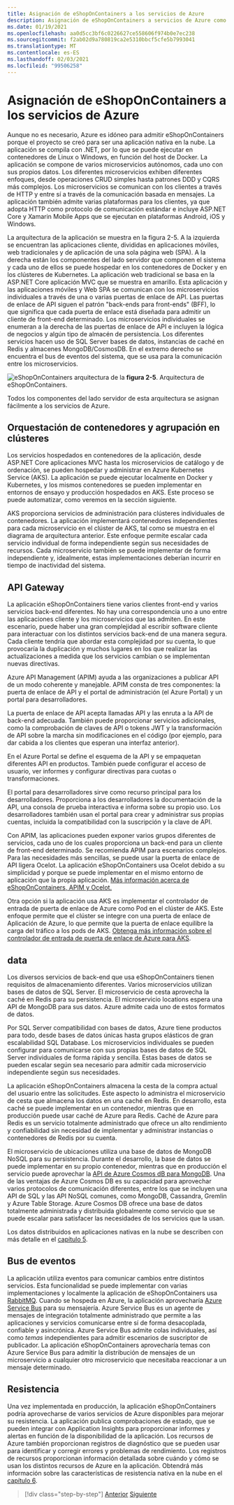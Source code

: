 ```yaml
---
title: Asignación de eShopOnContainers a los servicios de Azure
description: Asignación de eShopOnContainers a servicios de Azure como Azure Kubernetes Service, API Gateway y Azure Service Bus.
ms.date: 01/19/2021
ms.openlocfilehash: aa0d5cc3bf6c0226627ce558606f974b0e7ec238
ms.sourcegitcommit: f2ab02d9a780819ca2e5310bbcf5cfe5b7993041
ms.translationtype: MT
ms.contentlocale: es-ES
ms.lasthandoff: 02/03/2021
ms.locfileid: "99506258"
---
```

# <a name="mapping-eshoponcontainers-to-azure-services"></a>Asignación de eShopOnContainers a los servicios de Azure

Aunque no es necesario, Azure es idóneo para admitir eShopOnContainers porque el proyecto se creó para ser una aplicación nativa en la nube. La aplicación se compila con .NET, por lo que se puede ejecutar en contenedores de Linux o Windows, en función del host de Docker. La aplicación se compone de varios microservicios autónomos, cada uno con sus propios datos. Los diferentes microservicios exhiben diferentes enfoques, desde operaciones CRUD simples hasta patrones DDD y CQRS más complejos. Los microservicios se comunican con los clientes a través de HTTP y entre sí a través de la comunicación basada en mensajes. La aplicación también admite varias plataformas para los clientes, ya que adopta HTTP como protocolo de comunicación estándar e incluye ASP.NET Core y Xamarin Mobile Apps que se ejecutan en plataformas Android, iOS y Windows.

La arquitectura de la aplicación se muestra en la figura 2-5. A la izquierda se encuentran las aplicaciones cliente, divididas en aplicaciones móviles, web tradicionales y de aplicación de una sola página web (SPA). A la derecha están los componentes del lado servidor que componen el sistema y cada uno de ellos se puede hospedar en los contenedores de Docker y en los clústeres de Kubernetes. La aplicación web tradicional se basa en la ASP.NET Core aplicación MVC que se muestra en amarillo. Esta aplicación y las aplicaciones móviles y Web SPA se comunican con los microservicios individuales a través de una o varias puertas de enlace de API. Las puertas de enlace de API siguen el patrón "back-ends para front-ends" (BFF), lo que significa que cada puerta de enlace está diseñada para admitir un cliente de front-end determinado. Los microservicios individuales se enumeran a la derecha de las puertas de enlace de API e incluyen la lógica de negocios y algún tipo de almacén de persistencia. Los diferentes servicios hacen uso de SQL Server bases de datos, instancias de caché en Redis y almacenes MongoDB/CosmosDB. En el extremo derecho se encuentra el bus de eventos del sistema, que se usa para la comunicación entre los microservicios.

![eShopOnContainers arquitectura de la ](./media/eshoponcontainers-architecture.png)
 **figura 2-5**. Arquitectura de eShopOnContainers.

Todos los componentes del lado servidor de esta arquitectura se asignan fácilmente a los servicios de Azure.

## <a name="container-orchestration-and-clustering"></a>Orquestación de contenedores y agrupación en clústeres

Los servicios hospedados en contenedores de la aplicación, desde ASP.NET Core aplicaciones MVC hasta los microservicios de catálogo y de ordenación, se pueden hospedar y administrar en Azure Kubernetes Service (AKS). La aplicación se puede ejecutar localmente en Docker y Kubernetes, y los mismos contenedores se pueden implementar en entornos de ensayo y producción hospedados en AKS. Este proceso se puede automatizar, como veremos en la sección siguiente.

AKS proporciona servicios de administración para clústeres individuales de contenedores. La aplicación implementará contenedores independientes para cada microservicio en el clúster de AKS, tal como se muestra en el diagrama de arquitectura anterior. Este enfoque permite escalar cada servicio individual de forma independiente según sus necesidades de recursos. Cada microservicio también se puede implementar de forma independiente y, idealmente, estas implementaciones deberían incurrir en tiempo de inactividad del sistema.

## <a name="api-gateway"></a>API Gateway

La aplicación eShopOnContainers tiene varios clientes front-end y varios servicios back-end diferentes. No hay una correspondencia uno a uno entre las aplicaciones cliente y los microservicios que las admiten. En este escenario, puede haber una gran complejidad al escribir software cliente para interactuar con los distintos servicios back-end de una manera segura. Cada cliente tendría que abordar esta complejidad por su cuenta, lo que provocaría la duplicación y muchos lugares en los que realizar las actualizaciones a medida que los servicios cambian o se implementan nuevas directivas.

Azure API Management (APIM) ayuda a las organizaciones a publicar API de un modo coherente y manejable. APIM consta de tres componentes: la puerta de enlace de API y el portal de administración (el Azure Portal) y un portal para desarrolladores.

La puerta de enlace de API acepta llamadas API y las enruta a la API de back-end adecuada. También puede proporcionar servicios adicionales, como la comprobación de claves de API o tokens JWT y la transformación de API sobre la marcha sin modificaciones en el código (por ejemplo, para dar cabida a los clientes que esperan una interfaz anterior).

En el Azure Portal se define el esquema de la API y se empaquetan diferentes API en productos. También puede configurar el acceso de usuario, ver informes y configurar directivas para cuotas o transformaciones.

El portal para desarrolladores sirve como recurso principal para los desarrolladores. Proporciona a los desarrolladores la documentación de la API, una consola de prueba interactiva e informa sobre su propio uso. Los desarrolladores también usan el portal para crear y administrar sus propias cuentas, incluida la compatibilidad con la suscripción y la clave de API.

Con APIM, las aplicaciones pueden exponer varios grupos diferentes de servicios, cada uno de los cuales proporciona un back-end para un cliente de front-end determinado. Se recomienda APIM para escenarios complejos. Para las necesidades más sencillas, se puede usar la puerta de enlace de API ligera Ocelot. La aplicación eShopOnContainers usa Ocelot debido a su simplicidad y porque se puede implementar en el mismo entorno de aplicación que la propia aplicación. [Más información acerca de eShopOnContainers, APIM y Ocelot.](../microservices/architect-microservice-container-applications/direct-client-to-microservice-communication-versus-the-api-gateway-pattern.md#azure-api-management)

Otra opción si la aplicación usa AKS es implementar el controlador de entrada de puerta de enlace de Azure como Pod en el clúster de AKS. Este enfoque permite que el clúster se integre con una puerta de enlace de Aplicación de Azure, lo que permite que la puerta de enlace equilibre la carga del tráfico a los pods de AKS. [Obtenga más información sobre el controlador de entrada de puerta de enlace de Azure para AKS](https://github.com/Azure/application-gateway-kubernetes-ingress).

## <a name="data"></a>data

Los diversos servicios de back-end que usa eShopOnContainers tienen requisitos de almacenamiento diferentes. Varios microservicios utilizan bases de datos de SQL Server. El microservicio de cesta aprovecha la caché en Redis para su persistencia. El microservicio locations espera una API de MongoDB para sus datos. Azure admite cada uno de estos formatos de datos.

Por SQL Server compatibilidad con bases de datos, Azure tiene productos para todo, desde bases de datos únicas hasta grupos elásticos de gran escalabilidad SQL Database. Los microservicios individuales se pueden configurar para comunicarse con sus propias bases de datos de SQL Server individuales de forma rápida y sencilla. Estas bases de datos se pueden escalar según sea necesario para admitir cada microservicio independiente según sus necesidades.

La aplicación eShopOnContainers almacena la cesta de la compra actual del usuario entre las solicitudes. Este aspecto lo administra el microservicio de cesta que almacena los datos en una caché en Redis. En desarrollo, esta caché se puede implementar en un contenedor, mientras que en producción puede usar caché de Azure para Redis. Caché de Azure para Redis es un servicio totalmente administrado que ofrece un alto rendimiento y confiabilidad sin necesidad de implementar y administrar instancias o contenedores de Redis por su cuenta.

El microservicio de ubicaciones utiliza una base de datos de MongoDB NoSQL para su persistencia. Durante el desarrollo, la base de datos se puede implementar en su propio contenedor, mientras que en producción el servicio puede aprovechar la [API de Azure Cosmos dB para MongoDB](/azure/cosmos-db/mongodb-introduction). Una de las ventajas de Azure Cosmos DB es su capacidad para aprovechar varios protocolos de comunicación diferentes, entre los que se incluyen una API de SQL y las API NoSQL comunes, como MongoDB, Cassandra, Gremlin y Azure Table Storage. Azure Cosmos DB ofrece una base de datos totalmente administrada y distribuida globalmente como servicio que se puede escalar para satisfacer las necesidades de los servicios que la usan.

Los datos distribuidos en aplicaciones nativas en la nube se describen con más detalle en el [capítulo 5](distributed-data.md).

## <a name="event-bus"></a>Bus de eventos

La aplicación utiliza eventos para comunicar cambios entre distintos servicios. Esta funcionalidad se puede implementar con varias implementaciones y localmente la aplicación de eShopOnContainers usa [RabbitMQ](https://www.rabbitmq.com/). Cuando se hospeda en Azure, la aplicación aprovecharía [Azure Service Bus](/azure/service-bus/) para su mensajería. Azure Service Bus es un agente de mensajes de integración totalmente administrado que permite a las aplicaciones y servicios comunicarse entre sí de forma desacoplada, confiable y asincrónica. Azure Service Bus admite colas individuales, así como *temas* independientes para admitir escenarios de suscriptor de publicador. La aplicación eShopOnContainers aprovecharía temas con Azure Service Bus para admitir la distribución de mensajes de un microservicio a cualquier otro microservicio que necesitaba reaccionar a un mensaje determinado.

## <a name="resiliency"></a>Resistencia

Una vez implementada en producción, la aplicación eShopOnContainers podría aprovecharse de varios servicios de Azure disponibles para mejorar su resistencia. La aplicación publica comprobaciones de estado, que se pueden integrar con Application Insights para proporcionar informes y alertas en función de la disponibilidad de la aplicación. Los recursos de Azure también proporcionan registros de diagnóstico que se pueden usar para identificar y corregir errores y problemas de rendimiento. Los registros de recursos proporcionan información detallada sobre cuándo y cómo se usan los distintos recursos de Azure en la aplicación. Obtendrá más información sobre las características de resistencia nativa en la nube en el [capítulo 6](resiliency.md).

>[!div class="step-by-step"]
>[Anterior](introduce-eshoponcontainers-reference-app.md)
>[Siguiente](deploy-eshoponcontainers-azure.md)
